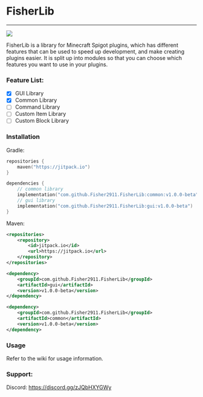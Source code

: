 # FisherLib

-----------------
[![](https://jitpack.io/v/Fisher2911/FisherLib.svg)](https://jitpack.io/#Fisher2911/FisherLib)

FisherLib is a library for Minecraft Spigot plugins, which has different features that can be used to speed up
development, and make creating plugins easier. It is split up into modules so that you can choose which features you
want to use in your plugins.

### Feature List:

- [x] GUI Library
- [X] Common Library
- [ ] Command Library
- [ ] Custom Item Library
- [ ] Custom Block Library

### Installation

Gradle:

```kotlin
repositories {
    maven("https://jitpack.io")
}

dependencies {
    // common library
    implementation("com.github.Fisher2911.FisherLib:common:v1.0.0-beta")
    // gui library
    implementation("com.github.Fisher2911.FisherLib:gui:v1.0.0-beta")
}
```

Maven:

```xml
<repositories>
	<repository>
	    <id>jitpack.io</id>
	    <url>https://jitpack.io</url>
	</repository>
</repositories>

<dependency>
    <groupId>com.github.Fisher2911.FisherLib</groupId>
    <artifactId>gui</artifactId>
    <version>v1.0.0-beta</version>
</dependency>

<dependency>
    <groupId>com.github.Fisher2911.FisherLib</groupId>
    <artifactId>common</artifactId>
    <version>v1.0.0-beta</version>
</dependency>
```

### Usage

Refer to the wiki for usage information.

### Support:

Discord: https://discord.gg/zJQbHXYGWy